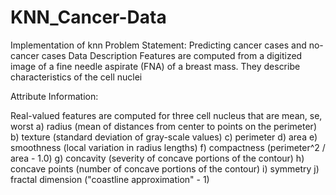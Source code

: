# KNN_Cancer-Data

Implementation of knn
Problem Statement: Predicting cancer cases and no-cancer cases
Data Description
Features are computed from a digitized image of a fine needle aspirate (FNA) of a breast mass. They describe characteristics of the cell nuclei

Attribute Information:

Real-valued features are computed for three cell nucleus that are mean, se, worst
a) radius (mean of distances from center to points on the perimeter)
b) texture (standard deviation of gray-scale values)
c) perimeter
d) area
e) smoothness (local variation in radius lengths)
f) compactness (perimeter^2 / area - 1.0)
g) concavity (severity of concave portions of the contour)
h) concave points (number of concave portions of the contour)
i) symmetry
j) fractal dimension ("coastline approximation" - 1)
